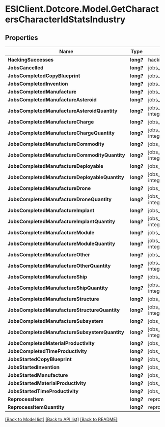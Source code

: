 # ESIClient.Dotcore.Model.GetCharactersCharacterIdStatsIndustry
## Properties

Name | Type | Description | Notes
------------ | ------------- | ------------- | -------------
**HackingSuccesses** | **long?** | hacking_successes integer | [optional] 
**JobsCancelled** | **long?** | jobs_cancelled integer | [optional] 
**JobsCompletedCopyBlueprint** | **long?** | jobs_completed_copy_blueprint integer | [optional] 
**JobsCompletedInvention** | **long?** | jobs_completed_invention integer | [optional] 
**JobsCompletedManufacture** | **long?** | jobs_completed_manufacture integer | [optional] 
**JobsCompletedManufactureAsteroid** | **long?** | jobs_completed_manufacture_asteroid integer | [optional] 
**JobsCompletedManufactureAsteroidQuantity** | **long?** | jobs_completed_manufacture_asteroid_quantity integer | [optional] 
**JobsCompletedManufactureCharge** | **long?** | jobs_completed_manufacture_charge integer | [optional] 
**JobsCompletedManufactureChargeQuantity** | **long?** | jobs_completed_manufacture_charge_quantity integer | [optional] 
**JobsCompletedManufactureCommodity** | **long?** | jobs_completed_manufacture_commodity integer | [optional] 
**JobsCompletedManufactureCommodityQuantity** | **long?** | jobs_completed_manufacture_commodity_quantity integer | [optional] 
**JobsCompletedManufactureDeployable** | **long?** | jobs_completed_manufacture_deployable integer | [optional] 
**JobsCompletedManufactureDeployableQuantity** | **long?** | jobs_completed_manufacture_deployable_quantity integer | [optional] 
**JobsCompletedManufactureDrone** | **long?** | jobs_completed_manufacture_drone integer | [optional] 
**JobsCompletedManufactureDroneQuantity** | **long?** | jobs_completed_manufacture_drone_quantity integer | [optional] 
**JobsCompletedManufactureImplant** | **long?** | jobs_completed_manufacture_implant integer | [optional] 
**JobsCompletedManufactureImplantQuantity** | **long?** | jobs_completed_manufacture_implant_quantity integer | [optional] 
**JobsCompletedManufactureModule** | **long?** | jobs_completed_manufacture_module integer | [optional] 
**JobsCompletedManufactureModuleQuantity** | **long?** | jobs_completed_manufacture_module_quantity integer | [optional] 
**JobsCompletedManufactureOther** | **long?** | jobs_completed_manufacture_other integer | [optional] 
**JobsCompletedManufactureOtherQuantity** | **long?** | jobs_completed_manufacture_other_quantity integer | [optional] 
**JobsCompletedManufactureShip** | **long?** | jobs_completed_manufacture_ship integer | [optional] 
**JobsCompletedManufactureShipQuantity** | **long?** | jobs_completed_manufacture_ship_quantity integer | [optional] 
**JobsCompletedManufactureStructure** | **long?** | jobs_completed_manufacture_structure integer | [optional] 
**JobsCompletedManufactureStructureQuantity** | **long?** | jobs_completed_manufacture_structure_quantity integer | [optional] 
**JobsCompletedManufactureSubsystem** | **long?** | jobs_completed_manufacture_subsystem integer | [optional] 
**JobsCompletedManufactureSubsystemQuantity** | **long?** | jobs_completed_manufacture_subsystem_quantity integer | [optional] 
**JobsCompletedMaterialProductivity** | **long?** | jobs_completed_material_productivity integer | [optional] 
**JobsCompletedTimeProductivity** | **long?** | jobs_completed_time_productivity integer | [optional] 
**JobsStartedCopyBlueprint** | **long?** | jobs_started_copy_blueprint integer | [optional] 
**JobsStartedInvention** | **long?** | jobs_started_invention integer | [optional] 
**JobsStartedManufacture** | **long?** | jobs_started_manufacture integer | [optional] 
**JobsStartedMaterialProductivity** | **long?** | jobs_started_material_productivity integer | [optional] 
**JobsStartedTimeProductivity** | **long?** | jobs_started_time_productivity integer | [optional] 
**ReprocessItem** | **long?** | reprocess_item integer | [optional] 
**ReprocessItemQuantity** | **long?** | reprocess_item_quantity integer | [optional] 

[[Back to Model list]](../README.md#documentation-for-models) [[Back to API list]](../README.md#documentation-for-api-endpoints) [[Back to README]](../README.md)

